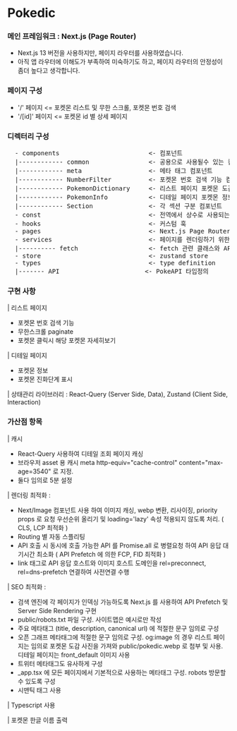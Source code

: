 # Pokedic

### 메인 프레임워크 : Next.js (Page Router)

- Next.js 13 버전을 사용하지만, 페이지 라우터를 사용하였습니다.
- 아직 앱 라우터에 이해도가 부족하여 미숙하기도 하고, 페이지 라우터의 안정성이 좀더 높다고 생각합니다.

### 페이지 구성

- '/' 페이지 <= 포켓몬 리스트 및 무한 스크롤, 포켓몬 번호 검색
- '/[id]' 페이지 <= 포켓몬 id 별 상세 페이지

### 디렉터리 구성

<pre>
  - components                        <- 컴포넌트
  |------------ common                <- 공용으로 사용될수 있는 컴포넌트
  |------------ meta                  <- 메타 태그 컴포넌트
  |------------ NumberFilter          <- 포켓몬 번호 검색 기능 컴포넌트
  |------------ PokemonDictionary     <- 리스트 페이지 포켓몬 도감 컴포넌트
  |------------ PokemonInfo           <- 디테일 페이지 포켓몬 정보 컴포넌트
  |------------ Section               <- 각 섹션 구분 컴포넌트
  - const                             <- 전역에서 상수로 사용되는 값 등을 모아놓은 모듈
  - hooks                             <- 커스텀 훅
  - pages                             <- Next.js Page Router
  - services                          <- 페이지를 렌더링하기 위한 핵심 로직. fetch 와 React-Query 관련
  |---------- fetch                   <- fetch 관련 클래스와 API 호출 클래스
  - store                             <- zustand store
  - types                             <- type definition
  |------- API                       <- PokeAPI 타입정의
</pre>

### 구현 사항

| 리스트 페이지

- 포켓몬 번호 검색 기능
- 무한스크롤 paginate
- 포켓몬 클릭시 해당 포켓몬 자세히보기

| 디테일 페이지

- 포켓몬 정보
- 포켓몬 진화단계 표시

| 상태관리 라이브러리 : React-Query (Server Side, Data), Zustand (Client Side, Interaction)

### 가산점 항목

| 캐시

- React-Query 사용하여 디테일 조회 페이지 캐싱
- 브라우저 asset 용 캐시 meta http-equiv="cache-control" content="max-age=3540" 로 지정.
- 둘다 임의로 5분 설정

| 렌더링 최적화 :

- Next/Image 컴포넌트 사용 하여 이미지 캐싱, webp 변환, 리사이징, priority props 로 요청 우선순위 올리기 및 loading='lazy' 속성 적용되지 않도록 처리. ( CLS, LCP 최적화 )
- Routing 별 자동 스플리팅
- API 호출 시 동시에 호출 가능한 API 를 Promise.all 로 병렬요청 하여 API 응답 대기시간 최소화 ( API Prefetch 에 의한 FCP, FID 최적화 )
- link 태그로 API 응답 호스트와 이미지 호스트 도메인을 rel=preconnect, rel=dns-prefetch 연결하여 사전연결 수행

| SEO 최적화 :

- 검색 엔진에 각 페이지가 인덱싱 가능하도록 Next.js 를 사용하여 API Prefetch 및 Server Side Rendering 구현
- public/robots.txt 파일 구성. 사이트맵은 예시로만 작성
- 주요 메타태그 (title, description, canonical url) 에 적절한 문구 임의로 구성
- 오픈 그래프 메타태그에 적절한 문구 임의로 구성. og:image 의 경우 리스트 페이지는 임의로 포켓몬 도감 사진을 가져와 public/pokedic.webp 로 첨부 및 사용. 디테일 페이지는 front_default 이미지 사용
- 트위터 메타태그도 유사하게 구성
- \_app.tsx 에 모든 페이지에서 기본적으로 사용하는 메타태그 구성. robots 방문할수 있도록 구성
- 시맨틱 태그 사용

| Typescript 사용

| 포켓몬 한글 이름 출력
